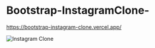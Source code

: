 # Bootstrap-InstagramClone-

https://bootstrap-instagram-clone.vercel.app/

![Instagram Clone](https://github.com/buraktitiz/Patika-FrontEnd/blob/main/Bootstrap/InstagramClone/images/InstagramClone.png)
